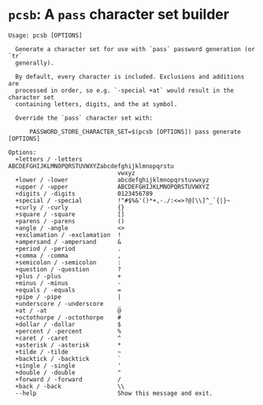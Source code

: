 # `pcsb`: A `pass` character set builder

    Usage: pcsb [OPTIONS]

      Generate a character set for use with `pass` password generation (or `tr`
      generally).

      By default, every character is included. Exclusions and additions are
      processed in order, so e.g. `-special +at` would result in the character set
      containing letters, digits, and the at symbol.

      Override the `pass` character set with:

          PASSWORD_STORE_CHARACTER_SET=$(pcsb [OPTIONS]) pass generate [OPTIONS]

    Options:
      +letters / -letters          ABCDEFGHIJKLMNOPQRSTUVWXYZabcdefghijklmnopqrstu
                                   vwxyz
      +lower / -lower              abcdefghijklmnopqrstuvwxyz
      +upper / -upper              ABCDEFGHIJKLMNOPQRSTUVWXYZ
      +digits / -digits            0123456789
      +special / -special          !"#$%&'()*+,-./:<=>?@[\\]^_`{|}~
      +curly / -curly              {}
      +square / -square            []
      +parens / -parens            ()
      +angle / -angle              <>
      +exclamation / -exclamation  !
      +ampersand / -ampersand      &
      +period / -period            .
      +comma / -comma              ,
      +semicolon / -semicolon      :
      +question / -question        ?
      +plus / -plus                +
      +minus / -minus              -
      +equals / -equals            =
      +pipe / -pipe                |
      +underscore / -underscore    _
      +at / -at                    @
      +octothorpe / -octothorpe    #
      +dollar / -dollar            $
      +percent / -percent          %
      +caret / -caret              ^
      +asterisk / -asterisk        *
      +tilde / -tilde              ~
      +backtick / -backtick        `
      +single / -single            '
      +double / -double            "
      +forward / -forward          /
      +back / -back                \\
      --help                       Show this message and exit.
